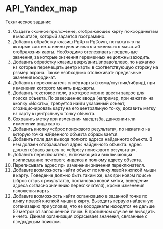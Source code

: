 # API_Yandex_map
Техническое задание:

1. Создать оконное приложение, отображающее карту по координатам в масштабе, который задается программно.
2. Добавить обработку клавиш PgUp и PgDown, по нажатию на которые соответственно увеличивать и уменьшать масштаб 
отображения карты. Необходимо отслеживать предельные значения, за которые значения переменных не должны заходить.
3. Добавить обработку клавиш вверх/вниз/вправо/влево, по нажатию на которые перемещать центр карты в соответствующую 
сторону на размер экрана. Также необходимо отслеживать предельные значения координат.
4. Добавить переключатель слоёв карты (схема/спутник/гибрид), при изменении которого менять вид карты.
5. Добавить текстовое поле, в которое можно ввести запрос для поиска объекта. По завершению ввода 
(например, при нажатии на кнопку «Искать») требуется найти указанный объект, спозиционировать карту на его 
центральную точку, добавить метку на карту в центральную точку объекта.
6. Сохранить метку при изменении масштаба, движении или изменении вида карты.
7. Добавить кнопку «сброс поискового результата», по нажатию на которую точка найденного объекта сбрасывается.
8. Добавить поле для вывода полного адреса найденного объекта. В нем должен отображаться адрес найденного объекта. 
Адрес должен сбрасываться по «сбросу поискового результата».
9. Добавить переключатель, включающий и выключающий приписывание почтового индекса к полному адресу объекта.
10. Переписывать адрес при изменении значения переключателя.
11. Добавьте возможность найти объект по клику левой кнопкой мыши в карту. Поведение должно быть таким же, 
как при новом поиске (сброс старых результатов, постановка новой метки, выведение адреса согласно значению переключателя), 
кроме изменения положения карты.
12. Добавьте возможность найти организацию в заданной точке по клику правой кнопкой мыши в карту. 
Выводить первую найденную организацию при условии, что ее координаты находятся не дальше 50 метров от запрошенной точки. 
В противном случае не выводить ничего. Данная организация сбрасывает значения, связанные с предыдущим поиском.
